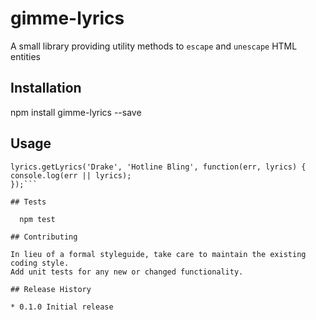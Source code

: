# gimme-lyrics
A small library providing utility methods to `escape` and `unescape` HTML entities

## Installation

  npm install gimme-lyrics --save

## Usage
```var lyrics = require('gimme-lyrics')
lyrics.getLyrics('Drake', 'Hotline Bling', function(err, lyrics) {
console.log(err || lyrics);
});```

## Tests

  npm test

## Contributing

In lieu of a formal styleguide, take care to maintain the existing coding style.
Add unit tests for any new or changed functionality.

## Release History

* 0.1.0 Initial release
